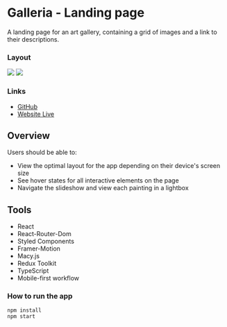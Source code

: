 # Galleria - Landing page

A landing page for an art gallery, containing a grid of images and a link to their descriptions.

### Layout

![](./screenshot_01.png)
![](./screenshot_02.png)

### Links

- [GitHub](https://link)
- [Website Live](https://link)

## Overview

Users should be able to:

- View the optimal layout for the app depending on their device's screen size
- See hover states for all interactive elements on the page
- Navigate the slideshow and view each painting in a lightbox

## Tools

- React
- React-Router-Dom
- Styled Components
- Framer-Motion
- Macy.js
- Redux Toolkit
- TypeScript
- Mobile-first workflow

### How to run the app

```git clone
npm install
npm start
```
